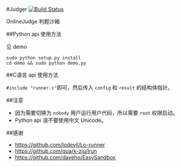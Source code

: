 
#Judger [![Build Status](https://travis-ci.org/QingdaoU/Judger.svg?branch=master)](https://travis-ci.org/QingdaoU/Judger)


OnlineJudge 判题沙箱

##Python api 使用方法

见 demo 

```
sudo python setup.py install
cd demo && sudo python demo.py
```

##C语言 api 使用方法

`#include "runner.c"`即可，然后传入 `config` 和 `result` 的结构体指针。

##注意
 - 因为需要切换为 `nobody` 用户运行用户代码，所以需要 `root` 权限启动。
 - Python api 请不要使用中文 Unicode。
 
##感谢
 - https://github.com/lodevil/Lo-runner
 - https://github.com/quark-zju/lrun
 - https://github.com/daveho/EasySandbox